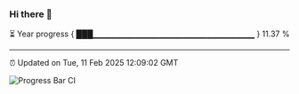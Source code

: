 ### Hi there 👋

⏳ Year progress { ███▁▁▁▁▁▁▁▁▁▁▁▁▁▁▁▁▁▁▁▁▁▁▁▁▁▁▁ } 11.37 %

---

⏰ Updated on Tue, 11 Feb 2025 12:09:02 GMT

![Progress Bar CI](https://github.com/liununu/liununu/workflows/Progress%20Bar%20CI/badge.svg)
